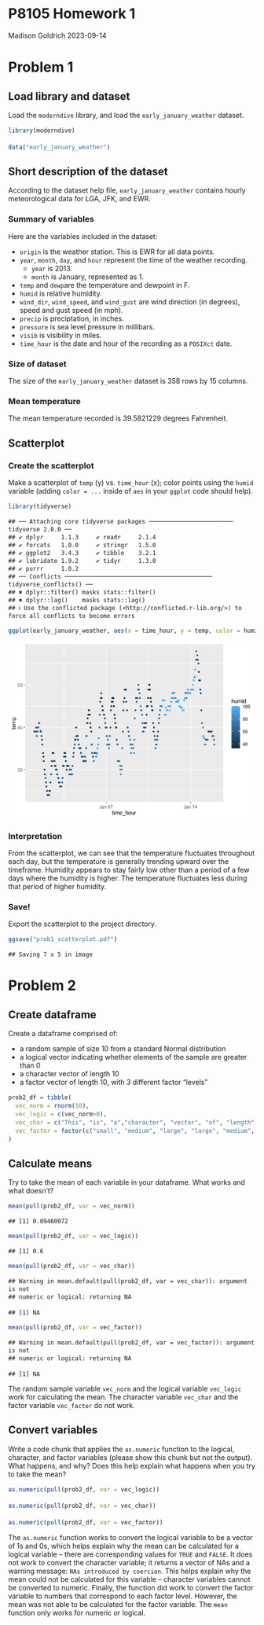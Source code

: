 P8105 Homework 1
================
Madison Goldrich
2023-09-14

# Problem 1

## Load library and dataset

Load the `moderndive` library, and load the `early_january_weather`
dataset.

``` r
library(moderndive)

data("early_january_weather")
```

## Short description of the dataset

According to the dataset help file, `early_january_weather` contains
hourly meteorological data for LGA, JFK, and EWR.

### Summary of variables

Here are the variables included in the dataset:

- `origin` is the weather station. This is EWR for all data points.
- `year`, `month`, `day`, and `hour` represent the time of the weather
  recording.
  - `year` is 2013.
  - `month` is January, represented as 1.
- `temp` and `dewp`are the temperature and dewpoint in F.
- `humid` is relative humidity.
- `wind_dir`, `wind_speed`, and `wind_gust` are wind direction (in
  degrees), speed and gust speed (in mph).
- `precip` is preciptation, in inches.
- `pressure` is sea level pressure in millibars.
- `visib` is visibility in miles.
- `time_hour` is the date and hour of the recording as a `POSIXct` date.

### Size of dataset

The size of the `early_january_weather` dataset is 358 rows by 15
columns.

### Mean temperature

The mean temperature recorded is 39.5821229 degrees Fahrenheit.

## Scatterplot

### Create the scatterplot

Make a scatterplot of `temp` (y) vs. `time_hour` (x); color points using
the `humid` variable (adding `color = ...` inside of `aes` in your
`ggplot` code should help).

``` r
library(tidyverse)
```

    ## ── Attaching core tidyverse packages ──────────────────────── tidyverse 2.0.0 ──
    ## ✔ dplyr     1.1.3     ✔ readr     2.1.4
    ## ✔ forcats   1.0.0     ✔ stringr   1.5.0
    ## ✔ ggplot2   3.4.3     ✔ tibble    3.2.1
    ## ✔ lubridate 1.9.2     ✔ tidyr     1.3.0
    ## ✔ purrr     1.0.2     
    ## ── Conflicts ────────────────────────────────────────── tidyverse_conflicts() ──
    ## ✖ dplyr::filter() masks stats::filter()
    ## ✖ dplyr::lag()    masks stats::lag()
    ## ℹ Use the conflicted package (<http://conflicted.r-lib.org/>) to force all conflicts to become errors

``` r
ggplot(early_january_weather, aes(x = time_hour, y = temp, color = humid)) + geom_point()
```

![](p8105_hw1_mpg2166_files/figure-gfm/unnamed-chunk-2-1.png)<!-- -->

### Interpretation

From the scatterplot, we can see that the temperature fluctuates
throughout each day, but the temperature is generally trending upward
over the timeframe. Humidity appears to stay fairly low other than a
period of a few days where the humidity is higher. The temperature
fluctuates less during that period of higher humidity.

### Save!

Export the scatterplot to the project directory.

``` r
ggsave("prob1_scatterplot.pdf")
```

    ## Saving 7 x 5 in image

# Problem 2

## Create dataframe

Create a dataframe comprised of:

- a random sample of size 10 from a standard Normal distribution
- a logical vector indicating whether elements of the sample are greater
  than 0
- a character vector of length 10
- a factor vector of length 10, with 3 different factor “levels”

``` r
prob2_df = tibble(
  vec_norm = rnorm(10),
  vec_logic = c(vec_norm>0),
  vec_char = c("This", "is", "a","character", "vector", "of", "length", "ten", "haha", "yay!"),
  vec_factor = factor(c("small", "medium", "large", "large", "medium", "small", "medium", "large", "small", "small"))
)
```

## Calculate means

Try to take the mean of each variable in your dataframe. What works and
what doesn’t?

``` r
mean(pull(prob2_df, var = vec_norm))
```

    ## [1] 0.09460072

``` r
mean(pull(prob2_df, var = vec_logic))
```

    ## [1] 0.6

``` r
mean(pull(prob2_df, var = vec_char))
```

    ## Warning in mean.default(pull(prob2_df, var = vec_char)): argument is not
    ## numeric or logical: returning NA

    ## [1] NA

``` r
mean(pull(prob2_df, var = vec_factor))
```

    ## Warning in mean.default(pull(prob2_df, var = vec_factor)): argument is not
    ## numeric or logical: returning NA

    ## [1] NA

The random sample variable `vec_norm` and the logical variable
`vec_logic` work for calculating the mean. The character variable
`vec_char` and the factor variable `vec_factor` do not work.

## Convert variables

Write a code chunk that applies the `as.numeric` function to the
logical, character, and factor variables (please show this chunk but not
the output). What happens, and why? Does this help explain what happens
when you try to take the mean?

``` r
as.numeric(pull(prob2_df, var = vec_logic))

as.numeric(pull(prob2_df, var = vec_char))

as.numeric(pull(prob2_df, var = vec_factor))
```

The `as.numeric` function works to convert the logical variable to be a
vector of 1s and 0s, which helps explain why the mean can be calculated
for a logical variable – there are corresponding values for `TRUE` and
`FALSE`. It does not work to convert the character variable; it returns
a vector of NAs and a warning message: `NAs introduced by coercion`.
This helps explain why the mean could not be calculated for this
variable – character variables cannot be converted to numeric. Finally,
the function did work to convert the factor variable to numbers that
correspond to each factor level. However, the mean was not able to be
calculated for the factor variable. The `mean` function only works for
numeric or logical.

